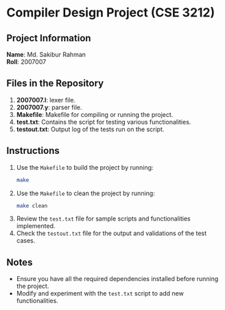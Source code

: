 
# Compiler Design Project (CSE 3212)

## Project Information

**Name**: Md. Sakibur Rahman  
**Roll**: 2007007  

## Files in the Repository

1. **2007007.l**: lexer file.
2. **2007007.y**: parser file.
3. **Makefile**: Makefile for compiling or running the project.
4. **test.txt**: Contains the script for testing various functionalities.
5. **testout.txt**: Output log of the tests run on the script.

## Instructions

1. Use the `Makefile` to build the project by running:
   ```bash
   make
   ```
2. Use the `Makefile` to clean the project by running:
   ```bash
   make clean
   ```
2. Review the `test.txt` file for sample scripts and functionalities implemented.
3. Check the `testout.txt` file for the output and validations of the test cases.

## Notes

- Ensure you have all the required dependencies installed before running the project.
- Modify and experiment with the `test.txt` script to add new functionalities.
